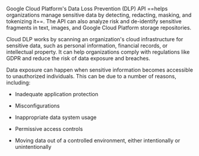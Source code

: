 
Google Cloud Platform's Data Loss Prevention (DLP) API ==helps organizations manage sensitive data by detecting, redacting, masking, and tokenizing it==. The API can also analyze risk and de-identify sensitive fragments in text, images, and Google Cloud Platform storage repositories. 

Cloud DLP works by scanning an organization's cloud infrastructure for sensitive data, such as personal information, financial records, or intellectual property. It can help organizations comply with regulations like GDPR and reduce the risk of data exposure and breaches. 

Data exposure can happen when sensitive information becomes accessible to unauthorized individuals. This can be due to a number of reasons, including: 

- Inadequate application protection 
    
- Misconfigurations 
    
- Inappropriate data system usage 
    
- Permissive access controls 
    
- Moving data out of a controlled environment, either intentionally or unintentionally